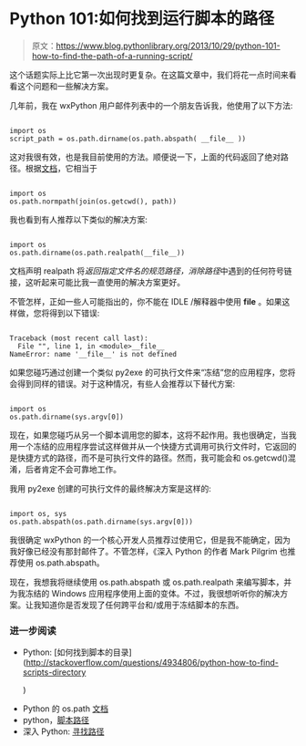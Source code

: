 # Python 101:如何找到运行脚本的路径

> 原文：<https://www.blog.pythonlibrary.org/2013/10/29/python-101-how-to-find-the-path-of-a-running-script/>

这个话题实际上比它第一次出现时更复杂。在这篇文章中，我们将花一点时间来看看这个问题和一些解决方案。

几年前，我在 wxPython 用户邮件列表中的一个朋友告诉我，他使用了以下方法:

```

import os
script_path = os.path.dirname(os.path.abspath( __file__ ))

```

这对我很有效，也是我目前使用的方法。顺便说一下，上面的代码返回了绝对路径。根据[文档](http://docs.python.org/2/library/os.path.html#os.path.abspath)，它相当于

```

import os
os.path.normpath(join(os.getcwd(), path))

```

我也看到有人推荐以下类似的解决方案:

```

import os
os.path.dirname(os.path.realpath(__file__))

```

文档声明 realpath 将*返回指定文件名的规范路径，消除路径*中遇到的任何符号链接，这听起来可能比我一直使用的解决方案更好。

不管怎样，正如一些人可能指出的，你不能在 IDLE /解释器中使用 **__file__** 。如果这样做，您将得到以下错误:

```

Traceback (most recent call last):
  File "", line 1, in <module>__file__
NameError: name '__file__' is not defined
```

如果您碰巧通过创建一个类似 py2exe 的可执行文件来“冻结”您的应用程序，您将会得到同样的错误。对于这种情况，有些人会推荐以下替代方案:

```

import os
os.path.dirname(sys.argv[0])

```

现在，如果您碰巧从另一个脚本调用您的脚本，这将不起作用。我也很确定，当我用一个冻结的应用程序尝试这样做并从一个快捷方式调用可执行文件时，它返回的是快捷方式的路径，而不是可执行文件的路径。然而，我可能会和 os.getcwd()混淆，后者肯定不会可靠地工作。

我用 py2exe 创建的可执行文件的最终解决方案是这样的:

```

import os, sys
os.path.abspath(os.path.dirname(sys.argv[0]))

```

我很确定 wxPython 的一个核心开发人员推荐过使用它，但是我不能确定，因为我好像已经没有那封邮件了。不管怎样，《深入 Python 的作者 Mark Pilgrim 也推荐使用 os.path.abspath。

现在，我想我将继续使用 os.path.abspath 或 os.path.realpath 来编写脚本，并为我冻结的 Windows 应用程序使用上面的变体。不过，我很想听听你的解决方案。让我知道你是否发现了任何跨平台和/或用于冻结脚本的东西。

### 进一步阅读

*   Python: [如何找到脚本的目录](http://stackoverflow.com/questions/4934806/python-how-to-find-scripts-directory</li>
    <p>)
*   Python 的 os.path [文档](http://docs.python.org/2/library/os.path.html)
*   python，[脚本路径](http://stackoverflow.com/questions/595305/python-path-of-script)
*   深入 Python: [寻找路径](http://www.diveintopython.net/functional_programming/finding_the_path.html)